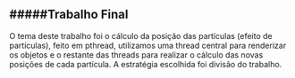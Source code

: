 #####Trabalho Final
---
O tema deste trabalho foi o cálculo da posição das partículas (efeito de partículas), feito em pthread, utilizamos uma thread central para renderizar os objetos e o restante das threads para realizar o cálculo das novas posições de cada partícula. A estratégia escolhida foi divisão do trabalho.
